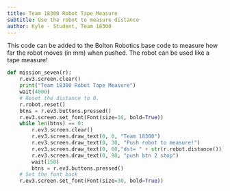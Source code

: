 ```yaml
---
title: Team 18300 Robot Tape Measure
subtitle: Use the robot to measure distance
author: Kyle - Student, Team 18300
---
```


This code can be added to the Bolton Robotics base code to measure how far the robot moves (in mm) when pushed.  The robot can be used like a tape measure!

```python
def mission_seven(r):
    r.ev3.screen.clear()
    print("Team 18300 Robot Tape Measure")
    wait(4000)
    # Reset the distance to 0.
    r.robot.reset()
    btns = r.ev3.buttons.pressed()
    r.ev3.screen.set_font(Font(size=16, bold=True))
    while len(btns) == 0:
        r.ev3.screen.clear()
        r.ev3.screen.draw_text(0, 0, "Team 18300")
        r.ev3.screen.draw_text(0, 30, "Push robot to measure!")
        r.ev3.screen.draw_text(0, 60,"dst= " + str(r.robot.distance()))
        r.ev3.screen.draw_text(0, 90, "push btn 2 stop")
        wait(150)
        btns = r.ev3.buttons.pressed()
    # Set the font back
    r.ev3.screen.set_font(Font(size=30, bold=True))
```  
